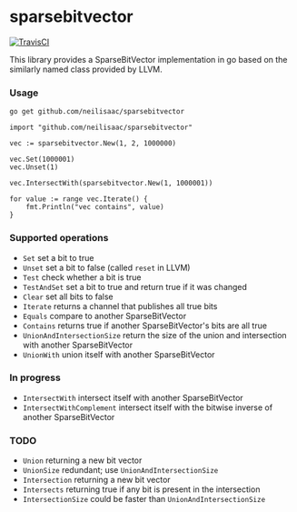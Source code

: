 sparsebitvector
===============

[![TravisCI](https://travis-ci.org/neilisaac/sparsebitvector.svg)](https://travis-ci.org/neilisaac/sparsebitvector)

This library provides a SparseBitVector implementation in go based on
the similarly named class provided by LLVM.

### Usage

`go get github.com/neilisaac/sparsebitvector`

```
import "github.com/neilisaac/sparsebitvector"

vec := sparsebitvector.New(1, 2, 1000000)

vec.Set(1000001)
vec.Unset(1)

vec.IntersectWith(sparsebitvector.New(1, 1000001))

for value := range vec.Iterate() {
    fmt.Println("vec contains", value)
}
```

### Supported operations

 * `Set` set a bit to true
 * `Unset` set a bit to false (called `reset` in LLVM)
 * `Test` check whether a bit is true
 * `TestAndSet` set a bit to true and return true if it was changed
 * `Clear` set all bits to false
 * `Iterate` returns a channel that publishes all true bits
 * `Equals` compare to another SparseBitVector
 * `Contains` returns true if another SparseBitVector's bits are all true
 * `UnionAndIntersectionSize` return the size of the union and intersection with another SparseBitVector
 * `UnionWith` union itself with another SparseBitVector

### In progress

 * `IntersectWith` intersect itself with another SparseBitVector
 * `IntersectWithComplement` intersect itself with the bitwise inverse of another SparseBitVector

### TODO

 * `Union` returning a new bit vector
 * `UnionSize` redundant; use `UnionAndIntersectionSize`
 * `Intersection` returning a new bit vector
 * `Intersects` returning true if any bit is present in the intersection
 * `IntersectionSize` could be faster than `UnionAndIntersectionSize`

